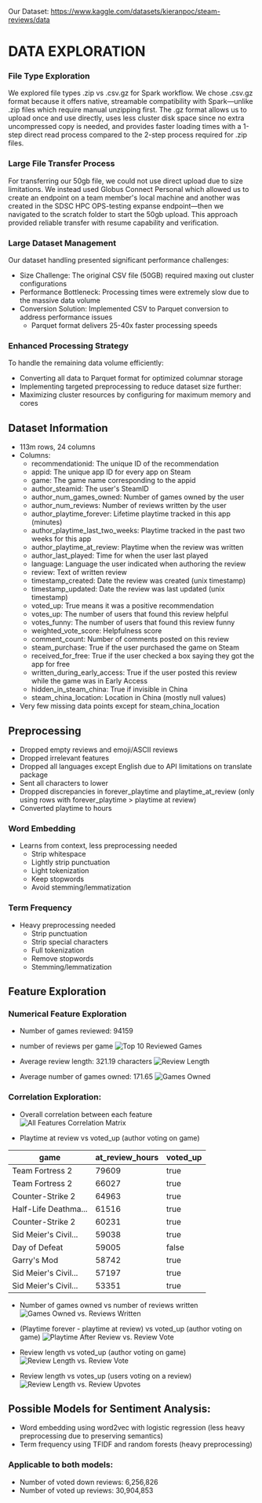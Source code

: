 Our Dataset: https://www.kaggle.com/datasets/kieranpoc/steam-reviews/data

# DATA EXPLORATION

### File Type Exploration

We explored file types .zip vs .csv.gz for Spark workflow. We chose .csv.gz format because it offers native, streamable compatibility with Spark—unlike .zip files which require manual unzipping first. The .gz format allows us to upload once and use directly, uses less cluster disk space since no extra uncompressed copy is needed, and provides faster loading times with a 1-step direct read process compared to the 2-step process required for .zip files.

### Large File Transfer Process

For transferring our 50gb file, we could not use direct upload due to size limitations. We instead used Globus Connect Personal which allowed us to create an endpoint on a team member's local machine and another was created in the SDSC HPC OPS-testing expanse endpoint—then we navigated to the scratch folder to start the 50gb upload. This approach provided reliable transfer with resume capability and verification.

### Large Dataset Management

Our dataset handling presented significant performance challenges:

- Size Challenge: The original CSV file (50GB) required maxing out cluster configurations
- Performance Bottleneck: Processing times were extremely slow due to the massive data volume
- Conversion Solution: Implemented CSV to Parquet conversion to address performance issues
  - Parquet format delivers 25-40x faster processing speeds

### Enhanced Processing Strategy
To handle the remaining data volume efficiently:

- Converting all data to Parquet format for optimized columnar storage
- Implementing targeted preprocessing to reduce dataset size further:
- Maximizing cluster resources by configuring for maximum memory and cores

## Dataset Information
- 113m rows, 24 columns
- Columns:
  - recommendationid: The unique ID of the recommendation
  - appid: The unique app ID for every app on Steam
  - game: The game name corresponding to the appid
  - author_steamid: The user's SteamID
  - author_num_games_owned: Number of games owned by the user
  - author_num_reviews: Number of reviews written by the user
  - author_playtime_forever: Lifetime playtime tracked in this app (minutes)
  - author_playtime_last_two_weeks: Playtime tracked in the past two weeks for this app
  - author_playtime_at_review: Playtime when the review was written
  - author_last_played: Time for when the user last played
  - language: Language the user indicated when authoring the review
  - review: Text of written review
  - timestamp_created: Date the review was created (unix timestamp)
  - timestamp_updated: Date the review was last updated (unix timestamp)
  - voted_up: True means it was a positive recommendation
  - votes_up: The number of users that found this review helpful
  - votes_funny: The number of users that found this review funny
  - weighted_vote_score: Helpfulness score
  - comment_count: Number of comments posted on this review
  - steam_purchase: True if the user purchased the game on Steam
  - received_for_free: True if the user checked a box saying they got the app for free
  - written_during_early_access: True if the user posted this review while the game was in Early Access
  - hidden_in_steam_china: True if invisible in China
  - steam_china_location: Location in China (mostly null values)
- Very few missing data points except for steam_china_location

## **Preprocessing**
- Dropped empty reviews and emoji/ASCII reviews
- Dropped irrelevant features
- Dropped all languages except English due to API limitations on translate package
- Sent all characters to lower
- Dropped discrepancies in forever_playtime and playtime_at_review (only using rows with forever_playtime > playtime at review)
- Converted playtime to hours

### Word Embedding
- Learns from context, less preprocessing needed
  - Strip whitespace
  - Lightly strip punctuation
  - Light tokenization
  - Keep stopwords
  - Avoid stemming/lemmatization
    
### Term Frequency
- Heavy preprocessing needed
  - Strip punctuation
  - Strip special characters
  - Full tokenization
  - Remove stopwords
  - Stemming/lemmatization
    
## **Feature Exploration**

### Numerical Feature Exploration
- Number of games reviewed: 94159
  
- number of reviews per game
  ![Top 10 Reviewed Games](https://github.com/user-attachments/assets/c24b6192-fbcd-4943-bbdb-a2b726df686a)
    
- Average review length: 321.19 characters
  ![Review Length](https://github.com/user-attachments/assets/5c523eeb-0f21-4d0a-a409-a0db9561f1a5)

- Average number of games owned: 171.65
  ![Games Owned](https://github.com/user-attachments/assets/5e0bdd5d-06c2-4742-9fd6-6872d0752895)

### Correlation Exploration:
- Overall correlation between each feature
  ![All Features Correlation Matrix](https://github.com/user-attachments/assets/d97fafad-d89f-4547-910e-cf38533df97b)

- Playtime at review vs voted_up (author voting on game)

|                game|at_review_hours|voted_up|
|--------------------|---------------|--------|
|     Team Fortress 2|          79609|    true|
|     Team Fortress 2|          66027|    true|
|    Counter-Strike 2|          64963|    true|
|Half-Life Deathma...|          61516|    true|
|    Counter-Strike 2|          60231|    true|
|Sid Meier's Civil...|          59038|    true|
|       Day of Defeat|          59005|   false|
|         Garry's Mod|          58742|    true|
|Sid Meier's Civil...|          57197|    true|
|Sid Meier's Civil...|          53351|    true|

- Number of games owned vs number of reviews written
  ![Games Owned vs. Reviews Written](https://github.com/user-attachments/assets/d41c6d10-df4f-4162-8d3a-47ec809bdb22)

- (Playtime forever - playtime at review) vs voted_up (author voting on game)
  ![Playtime After Review vs. Review Vote](https://github.com/user-attachments/assets/efa0566f-f7b8-4232-9ae8-0b78cc777c97)

  
- Review length vs voted_up (author voting on game)
  ![Review Length vs. Review Vote](https://github.com/user-attachments/assets/21fd2432-2479-454e-8216-4e41cf4b30b3)

- Review length vs votes_up (users voting on a review)
  ![Review Length vs. Review Upvotes](https://github.com/user-attachments/assets/a58754d8-05b2-4c50-b258-51fb2a6cc630)



## **Possible Models for Sentiment Analysis:**
- Word embedding using word2vec with logistic regression (less heavy preprocessing due to preserving semantics)
- Term frequency using TFIDF and random forests (heavy preprocessing)

### Applicable to both models:
- Number of voted down reviews: 6,256,826
- Number of voted up reviews: 30,904,853
